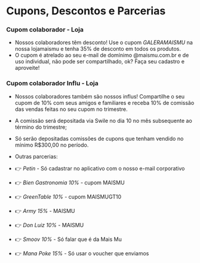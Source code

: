 # Cupons, Descontos e Parcerias

### Cupom colaborador - Loja

-	Nossos colaboradores têm desconto! Use o cupom *GALERAMAISMU* na nossa lojamaismu e tenha 35% de desconto em todos os produtos.
-	O cupom é atrelado ao seu e-mail de domínimo @maismu.com.br e de uso individual, não pode ser compartilhado, ok? Faça seu cadastro e aproveite!

### Cupom colaborador Influ - Loja

-	Nossos colaboradores também são nossos influs! Compartilhe o seu cupom de 10% com seus amigos e familiares e receba 10% de comissão das vendas feitas no seu cupom no trimestre.
-	A comissão será depositada via Swile no dia 10 no mês subsequente ao término do trimestre; 
-	Só serão depositadas comissões de cupons que tenham vendido no mínimo R$300,00 no período.
-	Outras parcerias: 

-	👉 *Petin* - Só cadastrar no aplicativo com o nosso e-mail corporativo
-	👉 *Bien Gastronomia 10%* - cupom MAISMU
-	👉 *GreenTable 10%* - cupom MAISMUGT10
-	👉 *Army 15%* - MAISMU
-	👉 *Don Luiz 10%* - MAISMU
-	👉 *Smoov 10%* - Só falar que é da Mais Mu
-	👉 *Mana Poke 15%* - Só usar o voucher que enviamos